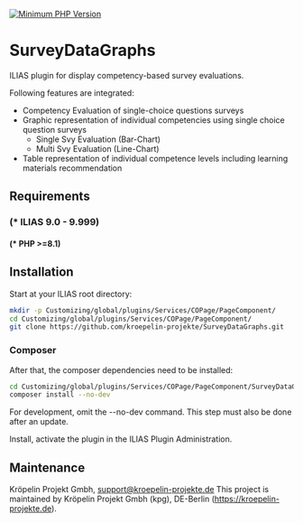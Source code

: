 [![Minimum PHP Version](https://img.shields.io/badge/php->=8.1-8892BF.svg)](https://php.net/)

# SurveyDataGraphs

ILIAS plugin for display competency-based survey evaluations.

Following features are integrated:
* Competency Evaluation of single-choice questions surveys
* Graphic representation of individual competencies using single choice question surveys
  * Single Svy Evaluation (Bar-Chart)
  * Multi Svy Evaluation (Line-Chart)
* Table representation of individual competence levels including learning materials recommendation

## Requirements

### (* ILIAS 9.0 - 9.999)

#### (* PHP >=8.1)

## Installation

Start at your ILIAS root directory:

```bash
mkdir -p Customizing/global/plugins/Services/COPage/PageComponent/
cd Customizing/global/plugins/Services/COPage/PageComponent/
git clone https://github.com/kroepelin-projekte/SurveyDataGraphs.git
```

### Composer

After that, the composer dependencies need to be installed:

```bash
cd Customizing/global/plugins/Services/COPage/PageComponent/SurveyDataGraphs
composer install --no-dev
```
For development, omit the --no-dev command. 
This step must also be done after an update.

Install, activate the plugin in the ILIAS Plugin Administration.

## Maintenance

Kröpelin Projekt Gmbh, support@kroepelin-projekte.de
This project is maintained by Kröpelin Projekt Gmbh (kpg), DE-Berlin (https://kroepelin-projekte.de). 